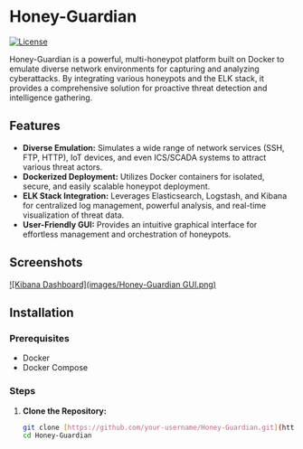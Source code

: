 # Honey-Guardian

[![License](https://img.shields.io/badge/License-MIT-yellow.svg)](https://opensource.org/licenses/MIT)

Honey-Guardian is a powerful, multi-honeypot platform built on Docker to emulate diverse network environments for capturing and analyzing cyberattacks. By integrating various honeypots and the ELK stack, it provides a comprehensive solution for proactive threat detection and intelligence gathering.

## Features

* **Diverse Emulation:**  Simulates a wide range of network services (SSH, FTP, HTTP), IoT devices, and even ICS/SCADA systems to attract various threat actors.
* **Dockerized Deployment:** Utilizes Docker containers for isolated, secure, and easily scalable honeypot deployment.
* **ELK Stack Integration:**  Leverages Elasticsearch, Logstash, and Kibana for centralized log management, powerful analysis, and real-time visualization of threat data.
* **User-Friendly GUI:**  Provides an intuitive graphical interface for effortless management and orchestration of honeypots.

## Screenshots
[![Kibana Dashboard](images/Honey-Guardian GUI.png)](#features)


## Installation

### Prerequisites

* Docker
* Docker Compose

### Steps

1. **Clone the Repository:**
   ```bash
   git clone [https://github.com/your-username/Honey-Guardian.git](https://github.com/your-username/Honey-Guardian.git)
   cd Honey-Guardian

